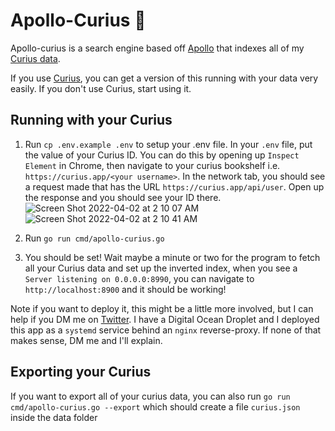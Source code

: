 # Apollo-Curius 💎

Apollo-curius is a search engine based off [Apollo](https://github.com/amirgamil/apollo) that indexes all of my [Curius data](https://curius.app/amir-gamil).

If you use [Curius](https://curius.app/), you can get a version of this running with your data very easily. If you don't use Curius, start using it.

## Running with your Curius

1. Run `cp .env.example .env` to setup your .env file. In your `.env` file, put the value of your Curius ID. You can do this by opening up `Inspect Element` in Chrome, then navigate to your curius bookshelf i.e. `https://curius.app/<your username>`. In the network tab, you should see a request made that has the URL `https://curius.app/api/user`. Open up the response and you should see your ID there.
   ![Screen Shot 2022-04-02 at 2 10 07 AM](https://user-images.githubusercontent.com/7995105/161369616-10474b17-d978-432a-9f31-9fa58f9611a0.png)
   ![Screen Shot 2022-04-02 at 2 10 41 AM](https://user-images.githubusercontent.com/7995105/161369618-fbcb21fa-07ee-47c6-90e6-68c3ea92c8f2.png)

2. Run `go run cmd/apollo-curius.go`
3. You should be set! Wait maybe a minute or two for the program to fetch all your Curius data and set up the inverted index, when you see a `Server listening on 0.0.0.0:8990`, you can navigate to `http://localhost:8900` and it should be working!

Note if you want to deploy it, this might be a little more involved, but I can help if you DM me on [Twitter](https://twitter.com/amirbolous). I have a Digital Ocean Droplet and I deployed this app as a `systemd` service behind an `nginx` reverse-proxy. If none of that makes sense, DM me and I'll explain.

## Exporting your Curius

If you want to export all of your curius data, you can also run `go run cmd/apollo-curius.go --export` which should create a file `curius.json` inside the data folder
